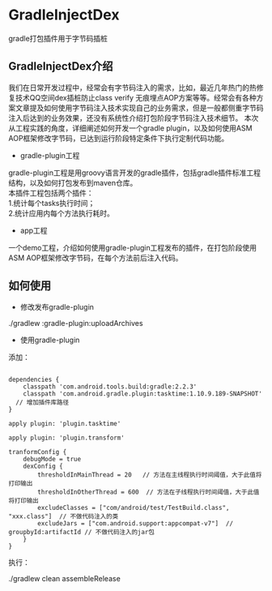 # GradleInjectDex 
gradle打包插件用于字节码插桩

## GradleInjectDex介绍
我们在日常开发过程中，经常会有字节码注入的需求，比如，最近几年热门的热修复技术QQ空间dex插桩防止class verify 无痕埋点AOP方案等等。经常会有各种方案文章提及如何使用字节码注入技术实现自己的业务需求，但是一般都侧重字节码注入后达到的业务效果，还没有系统性介绍打包阶段字节码注入技术细节。
本次从工程实践的角度，详细阐述如何开发一个gradle plugin，以及如何使用ASM AOP框架修改字节码，已达到运行阶段特定条件下执行定制代码功能。


* gradle-plugin工程

gradle-plugin工程是用groovy语言开发的gradle插件，包括gradle插件标准工程结构，以及如何打包发布到maven仓库。<br />
本插件工程包括两个插件：<br />
1.统计每个tasks执行时间；<br />
2.统计应用内每个方法执行耗时。


* app工程

一个demo工程，介绍如何使用gradle-plugin工程发布的插件，在打包阶段使用ASM AOP框架修改字节码，在每个方法前后注入代码。

## 如何使用

* 修改发布gradle-plugin

./gradlew :gradle-plugin:uploadArchives

* 使用gradle-plugin

添加：

<pre><code>
dependencies {
    classpath 'com.android.tools.build:gradle:2.2.3'
    classpath 'com.android.gradle.plugin:tasktime:1.10.9.189-SNAPSHOT'   // 增加插件库路径
}

apply plugin: 'plugin.tasktime'

apply plugin: 'plugin.transform'

tranformConfig {
    debugMode = true
    dexConfig {
        thresholdInMainThread = 20   // 方法在主线程执行时间阈值，大于此值将打印输出  
        thresholdInOtherThread = 600  // 方法在子线程执行时间阈值，大于此值将打印输出  
        excludeClasses = ["com/android/test/TestBuild.class", "xxx.class"]  // 不做代码注入的类
        excludeJars = ["com.android.support:appcompat-v7"]  // groupbyId:artifactId // 不做代码注入的jar包  
    }
}
</code></pre>

执行：

./gradlew clean assembleRelease 
